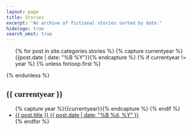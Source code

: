 ```yaml
---
layout: page
title: Stories
excerpt: "An archive of fictional stories sorted by date."
hidelogo: true
search_omit: true
---
```


<ul class="post-list">
{% for post in site.categories.stories %}
  {% capture currentyear %}{{post.date | date: "%B %Y"}}{% endcapture %}
  {% if currentyear != year %}
    {% unless forloop.first %}</ul>{% endunless %}
    <h2 style="font-family: Philosopher">{{ currentyear }}</h2>
    <ul class="post-list">
    {% capture year %}{{currentyear}}{% endcapture %} 
  {% endif %}
    <li><article><a href="{{ post.url }}">{{ post.title }} <span class="entry-date"><time datetime="{{ post.date | date_to_xmlschema }}">{{ post.date | date: "%B %d, %Y" }}</time></span></a></article></li>
{% endfor %}
</ul>